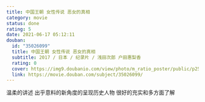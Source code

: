 ```yaml
---
title: 中国王朝 女性传说 恶女的真相
category: movie
status: done
rating: 5
date: 2021-06-17 05:12:11
douban:
  id: "35026099"
  title: 中国王朝 女性传说 恶女的真相
  subtitle: 2017 / 日本 / 纪录片 / 浅田次郎 户田惠梨香
  rating: 0
  cover: https://img9.doubanio.com/view/photo/m_ratio_poster/public/p2595126534.jpg
  link: https://movie.douban.com/subject/35026099/
---
```


温柔的讲述 出乎意料的新角度的呈现历史人物 很好的充实和多方面了解